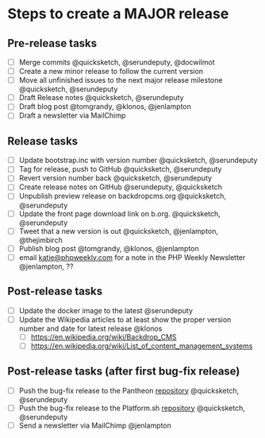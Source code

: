 Steps to create a MAJOR release
=================================


## Pre-release tasks

- [ ] Merge commits @quicksketch, @serundeputy, @docwilmot
- [ ] Create a new minor release to follow the current version
- [ ] Move all unfinished issues to the next major release milestone @quicksketch, @serundeputy
- [ ] Draft Release notes @quicksketch, @serundeputy
- [ ] Draft blog post @tomgrandy, @klonos, @jenlampton
- [ ] Draft a newsletter via MailChimp

## Release tasks

- [ ] Update bootstrap.inc with version number @quicksketch, @serundeputy
- [ ] Tag for release, push to GitHub @quicksketch, @serundeputy
- [ ] Revert version number back @quicksketch, @serundeputy
- [ ] Create release notes on GitHub @serundeputy, @quicksketch
- [ ] Unpublish preview release on backdropcms.org @quicksketch, @serundeputy
- [ ] Update the front page download link on b.org. @quicksketch, @serundeputy
- [ ] Tweet that a new version is out @quicksketch, @jenlampton, @thejimbirch
- [ ] Publish blog post @tomgrandy, @klonos, @jenlampton
- [ ] email katie@phpweekly.com for a note in the PHP Weekly Newsletter @jenlampton, ??

## Post-release tasks

- [ ] Update the docker image to the latest @serundeputy
- [ ] Update the Wikipedia articles to at least show the proper version number and date for latest release @klonos
  - [ ] https://en.wikipedia.org/wiki/Backdrop_CMS
  - [ ] https://en.wikipedia.org/wiki/List_of_content_management_systems

## Post-release tasks (after first bug-fix release)

- [ ] Push the bug-fix release to the Pantheon [repository](https://github.com/backdrop-ops/backdrop-pantheon) @quicksketch, @serundeputy
- [ ] Push the bug-fix release to the Platform.sh [repository](https://github.com/platformsh/platformsh-example-backdrop) @quicksketch, @serundeputy
- [ ] Send a newsletter via MailChimp @jenlampton
